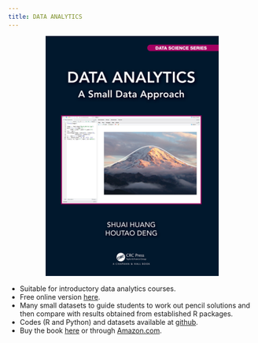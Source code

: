 ```yaml
---
title: DATA ANALYTICS
---
```


<p align="center">
  <img src='./images/analyticsbook.png' alt='book' style="width:70%"/>
</p>



- Suitable for introductory data analytics courses. 
- Free online version [here](https://analyticsbook.github.io/).
- Many small datasets to guide students to work out pencil solutions and then compare with results obtained from established R packages. 
- Codes (R and Python) and datasets available at [github](https://github.com/analyticsbook/book).
- Buy the book [here](https://www.routledge.com/Data-Analytics-A-Small-Data-Approach/Huang-Deng/p/book/9780367609504) or through [Amazon.com](https://www.amazon.com/Data-Analytics-Approach-Chapman-Science/dp/0367609509).
